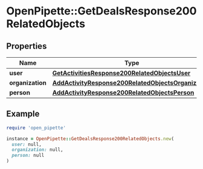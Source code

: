 # OpenPipette::GetDealsResponse200RelatedObjects

## Properties

| Name | Type | Description | Notes |
| ---- | ---- | ----------- | ----- |
| **user** | [**GetActivitiesResponse200RelatedObjectsUser**](GetActivitiesResponse200RelatedObjectsUser.md) |  | [optional] |
| **organization** | [**AddActivityResponse200RelatedObjectsOrganization**](AddActivityResponse200RelatedObjectsOrganization.md) |  | [optional] |
| **person** | [**AddActivityResponse200RelatedObjectsPerson**](AddActivityResponse200RelatedObjectsPerson.md) |  | [optional] |

## Example

```ruby
require 'open_pipette'

instance = OpenPipette::GetDealsResponse200RelatedObjects.new(
  user: null,
  organization: null,
  person: null
)
```

